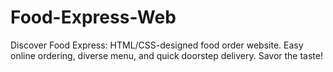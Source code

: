 # Food-Express-Web
Discover Food Express: HTML/CSS-designed food order website. Easy online ordering, diverse menu, and quick doorstep delivery. Savor the taste!
<a href="superb-gumption-b189c7"></a>
